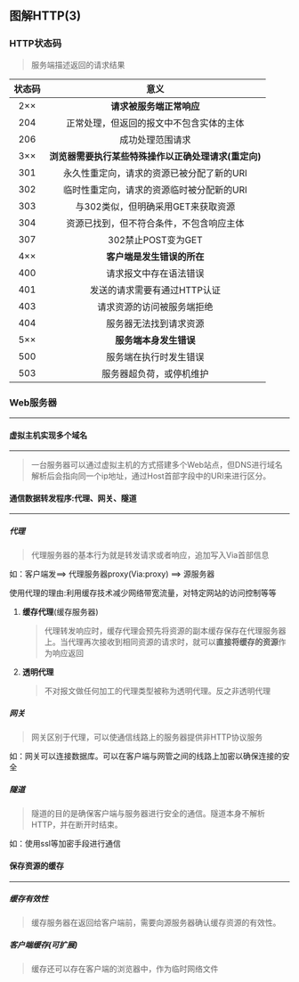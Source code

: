 ## 图解HTTP(3)

### HTTP状态码

> 服务端描述返回的请求结果

| 状态码 |                         意义                         |
| :----: | :--------------------------------------------------: |
|  2××   |               **请求被服务端正常响应**               |
|  204   |       正常处理，但返回的报文中不包含实体的主体       |
|  206   |                   成功处理范围请求                   |
|  3××   | **浏览器需要执行某些特殊操作以正确处理请求(重定向)** |
|  301   |      永久性重定向，请求的资源已被分配了新的URI       |
|  302   |      临时性重定向，请求的资源临时被分配新的URI       |
|  303   |          与302类似，但明确采用GET来获取资源          |
|  304   |       资源已找到，但不符合条件，不包含响应主体       |
|  307   |                  302禁止POST变为GET                  |
|  4××   |              **客户端是发生错误的所在**              |
|  400   |                请求报文中存在语法错误                |
|  401   |             发送的请求需要有通过HTTP认证             |
|  403   |              请求资源的访问被服务端拒绝              |
|  404   |                服务器无法找到请求资源                |
|  5××   |                **服务端本身发生错误**                |
|  500   |                服务端在执行时发生错误                |
|  503   |               服务器超负荷，或停机维护               |

### Web服务器

---

#### 虚拟主机实现多个域名

---

> 一台服务器可以通过虚拟主机的方式搭建多个Web站点，但DNS进行域名解析后会指向同一个ip地址，通过Host首部字段中的URI来进行区分。

#### 通信数据转发程序:代理、网关、隧道

---

##### 代理

> 代理服务器的基本行为就是转发请求或者响应，追加写入Via首部信息

如：客户端发==> 代理服务器proxy(Via:proxy) ==> 源服务器

使用代理的理由:利用缓存技术减少网络带宽流量，对特定网站的访问控制等等

1. **缓存代理**(缓存服务器)

   > 代理转发响应时，缓存代理会预先将资源的副本缓存保存在代理服务器上。当代理再次接收到相同资源的请求时，就可以**直接将缓存的资源**作为响应返回

2. **透明代理**

   > 不对报文做任何加工的代理类型被称为透明代理。反之非透明代理

##### 网关

> 网关区别于代理，可以使通信线路上的服务器提供非HTTP协议服务

如：网关可以连接数据库。可以在客户端与网管之间的线路上加密以确保连接的安全

##### 隧道

> 隧道的目的是确保客户端与服务器进行安全的通信。隧道本身不解析HTTP，并在断开时结束。

如：使用ssl等加密手段进行通信

#### 保存资源的缓存

---

##### 缓存有效性

> 缓存服务器在返回给客户端前，需要向源服务器确认缓存资源的有效性。

##### 客户端缓存(可扩展)

> 缓存还可以存在客户端的浏览器中，作为临时网络文件



​								